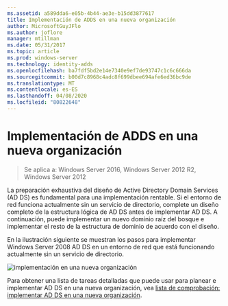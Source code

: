 ```yaml
---
ms.assetid: a589dda6-e05b-4b44-ae3e-b15dd3877617
title: Implementación de ADDS en una nueva organización
author: MicrosoftGuyJFlo
ms.author: joflore
manager: mtillman
ms.date: 05/31/2017
ms.topic: article
ms.prod: windows-server
ms.technology: identity-adds
ms.openlocfilehash: ba7fdf5bd2e14e7340e9ef7de93747c1c6c666da
ms.sourcegitcommit: b00d7c8968c4adc8f699dbee694afe6ed36bc9de
ms.translationtype: MT
ms.contentlocale: es-ES
ms.lasthandoff: 04/08/2020
ms.locfileid: "80822648"
---
```

# <a name="deploying-ad-ds-in-a-new-organization"></a>Implementación de ADDS en una nueva organización

>Se aplica a: Windows Server 2016, Windows Server 2012 R2, Windows Server 2012

La preparación exhaustiva del diseño de Active Directory Domain Services (AD DS) es fundamental para una implementación rentable. Si el entorno de red funciona actualmente sin un servicio de directorio, complete un diseño completo de la estructura lógica de AD DS antes de implementar AD DS. A continuación, puede implementar un nuevo dominio raíz del bosque e implementar el resto de la estructura de dominio de acuerdo con el diseño.  
  
En la ilustración siguiente se muestran los pasos para implementar Windows Server 2008 AD DS en un entorno de red que está funcionando actualmente sin un servicio de directorio.  
  
![implementación en una nueva organización](media/Deploying-AD-DS-in-a-New-Organization/daa38971-86f2-4033-9442-0cdff9ecc48f.gif)  
  
Para obtener una lista de tareas detalladas que puede usar para planear e implementar AD DS en una nueva organización, vea [lista de comprobación: implementar AD DS en una nueva organización](https://technet.microsoft.com/library/cc725897.aspx).  
  


